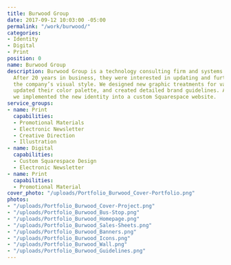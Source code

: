 ```yaml
---
title: Burwood Group
date: 2017-09-12 10:03:00 -05:00
permalink: "/work/burwood/"
categories:
- Identity
- Digital
- Print
position: 0
name: Burwood Group
description: Burwood Group is a technology consulting firm and systems integrator.
  After 20 years in business, they were interested in updating and further defining
  the company’s visual style. We designed new graphic treatments for various use cases,
  updated their color palette, and created detailed brand guidelines. Additionally,
  we implemented the new identity into a custom Squarespace website.
service_groups:
- name: Print
  capabilities:
  - Promotional Materials
  - Electronic Newsletter
  - Creative Direction
  - Illustration
- name: Digital
  capabilities:
  - Custom Squarespace Design
  - Electronic Newsletter
- name: Print
  capabilities:
  - Promotional Material
cover_photo: "/uploads/Portfolio_Burwood_Cover-Portfolio.png"
photos:
- "/uploads/Portfolio_Burwood_Cover-Project.png"
- "/uploads/Portfolio_Burwood_Bus-Stop.png"
- "/uploads/Portfolio_Burwood_Homepage.png"
- "/uploads/Portfolio_Burwood_Sales-Sheets.png"
- "/uploads/Portfolio_Burwood_Banners.png"
- "/uploads/Portfolio_Burwood_Icons.png"
- "/uploads/Portfolio_Burwood_Wall.png"
- "/uploads/Portfolio_Burwood_Guidelines.png"
---
```


